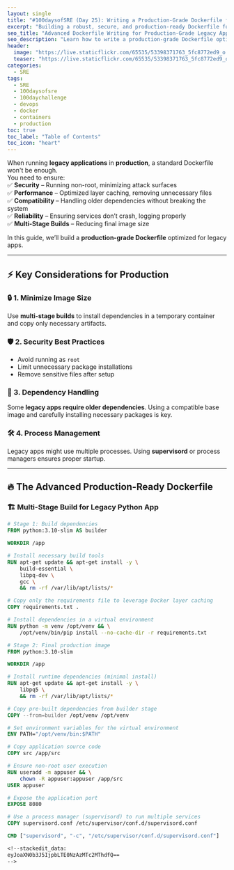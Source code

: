 ```yaml
---
layout: single
title: "#100daysofSRE (Day 25): Writing a Production-Grade Dockerfile for Legacy Applications"
excerpt: "Building a robust, secure, and production-ready Dockerfile for legacy applications requires advanced techniques. This post covers multi-stage builds, minimizing attack surfaces, handling dependencies, and running services efficiently."
seo_title: "Advanced Dockerfile Writing for Production-Grade Legacy Applications"
seo_description: "Learn how to write a production-grade Dockerfile optimized for legacy applications. We cover multi-stage builds, security best practices, process management, and dependency handling to ensure high performance in production environments."
header:
  image: "https://live.staticflickr.com/65535/53398371763_5fc8772ed9_o.png"
  teaser: "https://live.staticflickr.com/65535/53398371763_5fc8772ed9_o.png"
categories:
  - SRE
tags:
  - SRE
  - 100daysofsre
  - 100daychallenge
  - devops
  - docker
  - containers
  - production
toc: true
toc_label: "Table of Contents"
toc_icon: "heart"
---
```



When running **legacy applications** in **production**, a standard Dockerfile won't be enough.  
You need to ensure:  
✅ **Security** – Running non-root, minimizing attack surfaces  
✅ **Performance** – Optimized layer caching, removing unnecessary files  
✅ **Compatibility** – Handling older dependencies without breaking the system  
✅ **Reliability** – Ensuring services don’t crash, logging properly  
✅ **Multi-Stage Builds** – Reducing final image size  

In this guide, we’ll build a **production-grade Dockerfile** optimized for legacy apps.  

---

## ⚡ Key Considerations for Production

### 🔒 1. **Minimize Image Size**  
Use **multi-stage builds** to install dependencies in a temporary container and copy only necessary artifacts.

### 🛡 2. **Security Best Practices**  
- Avoid running as `root`  
- Limit unnecessary package installations  
- Remove sensitive files after setup  

### 🎯 3. **Dependency Handling**  
Some **legacy apps require older dependencies**. Using a compatible base image and carefully installing necessary packages is key.

### 🛠 4. **Process Management**  
Legacy apps might use multiple processes. Using **supervisord** or process managers ensures proper startup.

---

## 🔥 The Advanced Production-Ready Dockerfile

### 🏗 **Multi-Stage Build for Legacy Python App**

```dockerfile
# Stage 1: Build dependencies
FROM python:3.10-slim AS builder

WORKDIR /app

# Install necessary build tools
RUN apt-get update && apt-get install -y \
    build-essential \
    libpq-dev \
    gcc \
    && rm -rf /var/lib/apt/lists/*

# Copy only the requirements file to leverage Docker layer caching
COPY requirements.txt .

# Install dependencies in a virtual environment
RUN python -m venv /opt/venv && \
    /opt/venv/bin/pip install --no-cache-dir -r requirements.txt

# Stage 2: Final production image
FROM python:3.10-slim

WORKDIR /app

# Install runtime dependencies (minimal install)
RUN apt-get update && apt-get install -y \
    libpq5 \
    && rm -rf /var/lib/apt/lists/*

# Copy pre-built dependencies from builder stage
COPY --from=builder /opt/venv /opt/venv

# Set environment variables for the virtual environment
ENV PATH="/opt/venv/bin:$PATH"

# Copy application source code
COPY src /app/src

# Ensure non-root user execution
RUN useradd -m appuser && \
    chown -R appuser:appuser /app/src
USER appuser

# Expose the application port
EXPOSE 8080

# Use a process manager (supervisord) to run multiple services
COPY supervisord.conf /etc/supervisor/conf.d/supervisord.conf

CMD ["supervisord", "-c", "/etc/supervisor/conf.d/supervisord.conf"]

<!--stackedit_data:
eyJoaXN0b3J5IjpbLTE0NzAzMTc2MThdfQ==
-->